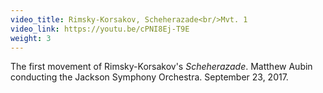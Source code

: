 ```yaml
---
video_title: Rimsky-Korsakov, Scheherazade<br/>Mvt. 1
video_link: https://youtu.be/cPNI8Ej-T9E
weight: 3
---
```

The first movement of Rimsky-Korsakov's _Scheherazade_. Matthew Aubin conducting the Jackson Symphony Orchestra. September 23, 2017.
